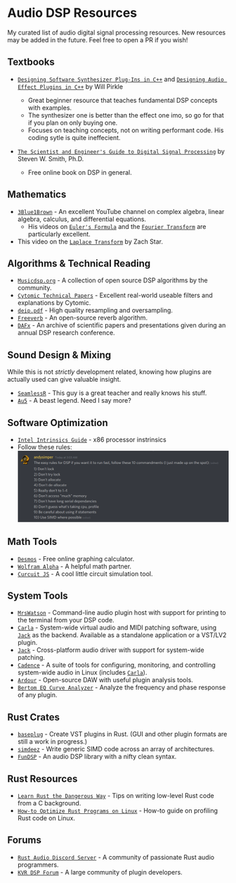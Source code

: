 # Audio DSP Resources
My curated list of audio digital signal processing resources. New resources may be added in the future. Feel free to open a PR if you wish!

## Textbooks
- [`Designing Software Synthesizer Plug-Ins in C++`] and [`Designing Audio Effect Plugins in C++`] by Will Pirkle
  - Great beginner resource that teaches fundamental DSP concepts with examples.
  - The synthesizer one is better than the effect one imo, so go for that if you plan on only buying one.
  - Focuses on teaching concepts, not on writing performant code. His coding sytle is quite ineffecient.

- [`The Scientist and Engineer's Guide to Digital Signal Processing`] by Steven W. Smith, Ph.D.
  - Free online book on DSP in general.

## Mathematics
- [`3Blue1Brown`] - An excellent YouTube channel on complex algebra, linear algebra, calculus, and differential equations.
  - His videos on [`Euler's Formula`] and the [`Fourier Transform`] are particularly excellent.
- This video on the [`Laplace Transform`] by Zach Star.

## Algorithms & Technical Reading
- [`Musicdsp.org`] - A collection of open source DSP algorithms by the community.
- [`Cytomic Technical Papers`] - Excellent real-world useable filters and explanations by Cytomic.
- [`deip.pdf`] - High quality resampling and oversampling.
- [`Freeverb`] - An open-source reverb algorithm.
- [`DAFx`] - An archive of scientific papers and presentations given during an annual DSP research conference.

## Sound Design & Mixing
While this is not *strictly* development related, knowing how plugins are actually used can give valuable insight.
- [`SeamlessR`] - This guy is a great teacher and really knows his stuff.
- [`Au5`] - A beast legend. Need I say more?

## Software Optimization
- [`Intel Intrinsics Guide`] - x86 processor instrinsics
- Follow these rules:
  ![DSP Rules](fast_dsp.png?raw=true)

## Math Tools
- [`Desmos`] - Free online graphing calculator.
- [`Wolfram Alpha`] - A helpful math partner.
- [`Curcuit JS`] - A cool little circuit simulation tool.

## System Tools
- [`MrsWatson`] - Command-line audio plugin host with support for printing to the terminal from your DSP code.
- [`Carla`] - System-wide virtual audio and MIDI patching software, using [`Jack`] as the backend. Available as a standalone application or a VST/LV2 plugin.
- [`Jack`] - Cross-platform audio driver with support for system-wide patching.
- [`Cadence`] - A suite of tools for configuring, monitoring, and controlling system-wide audio in Linux (includes [`Carla`]).
- [`Ardour`] - Open-source DAW with useful plugin analysis tools.
- [`Bertom EQ Curve Analyzer`] - Analyze the frequency and phase response of any plugin.

## Rust Crates
- [`baseplug`] - Create VST plugins in Rust. (GUI and other plugin formats are still a work in progress.)
- [`simdeez`] - Write generic SIMD code across an array of architectures.
- [`FunDSP`] - An audio DSP library with a nifty clean syntax.

## Rust Resources
- [`Learn Rust the Dangerous Way`] - Tips on writing low-level Rust code from a C background.
- [`How-to Optimize Rust Programs on Linux`] - How-to guide on profiling Rust code on Linux.

## Forums
- [`Rust Audio Discord Server`] - A community of passionate Rust audio programmers.
- [`KVR DSP Forum`] - A large community of plugin developers.

[`Designing Software Synthesizer Plug-Ins in C++`]: https://www.amazon.com/Designing-Software-Synthesizer-Plug-Ins-RackAFX/dp/1138787078
[`Designing Audio Effect Plugins in C++`]: https://www.amazon.com/Designing-Audio-Effect-Plugins-C/dp/1138591939
[`The Scientist and Engineer's Guide to Digital Signal Processing`]: http://www.dspguide.com/pdfbook.htm
[`3Blue1Brown`]: https://www.youtube.com/channel/UCYO_jab_esuFRV4b17AJtAw
[`Musicdsp.org`]: https://www.musicdsp.org/en/latest/index.html
[`Intel Intrinsics Guide`]: https://software.intel.com/sites/landingpage/IntrinsicsGuide/#!=undefined
[`simdeez`]: https://crates.io/crates/simdeez
[`FunDSP`]: https://github.com/SamiPerttu/fundsp
[`Learn Rust the Dangerous Way`]: http://cliffle.com/p/dangerust/
[`How-to Optimize Rust Programs on Linux`]: http://www.codeofview.com/fix-rs/2017/01/24/how-to-optimize-rust-programs-on-linux/
[`Cytomic Technical Papers`]: https://cytomic.com/index.php?q=technical-papers
[`Freeverb`]: https://ccrma.stanford.edu/~jos/pasp/Freeverb.html
[`Rust Audio Discord Server`]: https://discord.com/channels/590254806208217089/590657587939115048
[`Desmos`]: https://www.desmos.com/calculator
[`Wolfram Alpha`]: https://www.wolframalpha.com/
[`Curcuit JS`]: https://www.falstad.com/circuit/circuitjs.html
[`Fourier Transform`]: https://www.youtube.com/watch?v=spUNpyF58BY
[`Euler's Formula`]: https://www.youtube.com/watch?v=mvmuCPvRoWQ
[`Laplace Transform`]: https://www.youtube.com/watch?v=n2y7n6jw5d0
[`deip.pdf`]: https://github.com/BillyDM/Audio-DSP-Resources/blob/main/deip.pdf
[`MrsWatson`]: http://teragonaudio.com/MrsWatson.html
[`Jack`]: https://jackaudio.org/
[`Carla`]: https://kx.studio/Applications:Carla
[`Cadence`]: https://kx.studio/Applications:Cadence
[`Ardour`]: https://ardour.org/
[`baseplug`]: https://github.com/wrl/baseplug
[`SeamlessR`]: https://www.youtube.com/playlist?list=PLGYoE903Nir5LfIWap-x8aEV6Q-YkE6c4
[`Au5`]: https://www.youtube.com/playlist?list=PLCP_w7OAVom-d5SMebEPdwrkiNNGCv53N
[`Bertom EQ Curve Analyzer`]: https://www.bertomaudio.com/eqca.html
[`KVR DSP Forum`]: https://www.kvraudio.com/forum/viewforum.php?f=33
[`DAFx`]: http://www.dafx.de/
